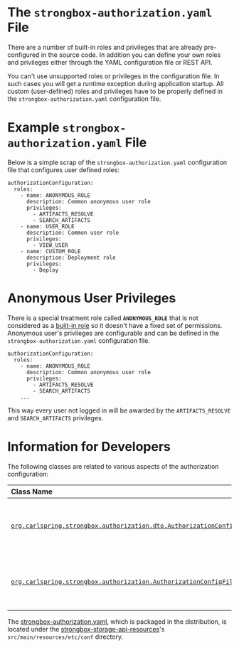 # The `strongbox-authorization.yaml` File

There are a number of built-in roles and privileges that are already pre-configured in the source code. In addition you can define your own roles and privileges either through the YAML configuration file or REST API.

You can't use unsupported roles or privileges in the configuration file. In such cases you will get a runtime exception during application startup. All custom (user-defined) roles and privileges have to be properly defined in the `strongbox-authorization.yaml` configuration file.

# Example `strongbox-authorization.yaml` File

Below is a simple scrap of the `strongbox-authorization.yaml` configuration file that configures user defined roles:

    authorizationConfiguration:
      roles:
        - name: ANONYMOUS_ROLE
          description: Common anonymous user role
          privileges:
            - ARTIFACTS_RESOLVE
            - SEARCH_ARTIFACTS
        - name: USER_ROLE
          description: Common user role
          privileges:
            - VIEW_USER
        - name: CUSTOM_ROLE
          description: Deployment role
          privileges:
            - Deploy

# Anonymous User Privileges

There is a special treatment role called **`ANONYMOUS_ROLE`** that is not considered as a [built-in role](http://TODO_link_to_roles) so it doesn't have a fixed set of permissions. Anonymous user's privileges are configurable and can be defined in the `strongbox-authorization.yaml` configuration file.

    authorizationConfiguration:
      roles:
        - name: ANONYMOUS_ROLE
          description: Common anonymous user role
          privileges:
            - ARTIFACTS_RESOLVE
            - SEARCH_ARTIFACTS
        ...

This way every user not logged in will be awarded by the `ARTIFACTS_RESOLVE` and `SEARCH_ARTIFACTS` privileges.

# Information for Developers

The following classes are related to various aspects of the authorization configuration: 

| Class Name  | Description |   
|:------------|-------------|
| [`org.carlspring.strongbox.authorization.dto.AuthorizationConfigDto`](https://github.com/strongbox/strongbox/blob/master/strongbox-security/strongbox-user-management/src/main/java/org/carlspring/strongbox/authorization/dto/AuthorizationConfigDto.java) | Represents authorization configuration in a deserialized form. |
| [`org.carlspring.strongbox.authorization.AuthorizationConfigFileManager`](https://github.com/strongbox/strongbox/blob/master/strongbox-security/strongbox-user-management/src/main/java/org/carlspring/strongbox/authorization/AuthorizationConfigFileManager.java) | Class to serialize / deserialize the authorization configuration. | 

The [strongbox-authorization.yaml](https://github.com/strongbox/strongbox/blob/master/strongbox-security/strongbox-user-management/src/main/resources/etc/conf/strongbox-authorization.yaml), which is packaged in the distribution, is located under the [strongbox-storage-api-resources](https://github.com/strongbox/strongbox/blob/master/strongbox-resources/strongbox-storage-api-resources/)'s `src/main/resources/etc/conf` directory.
